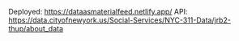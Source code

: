 Deployed: https://dataasmaterialfeed.netlify.app/
API: https://data.cityofnewyork.us/Social-Services/NYC-311-Data/jrb2-thup/about_data
